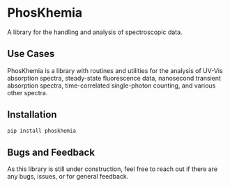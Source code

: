 # PhosKhemia

A library for the handling and analysis of spectroscopic data.

## Use Cases

PhosKhemia is a library with routines and utilities for the analysis
of UV-Vis absorption spectra, steady-state fluorescence data,
nanosecond transient absorption spectra, time-correlated single-photon
counting, and various other spectra.

## Installation

```python
pip install phoskhemia
```

## Bugs and Feedback

As this library is still under construction, feel free to reach out if
there are any bugs, issues, or for general feedback.
